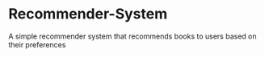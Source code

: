 # Recommender-System
A simple recommender system that recommends books to users based on their preferences
